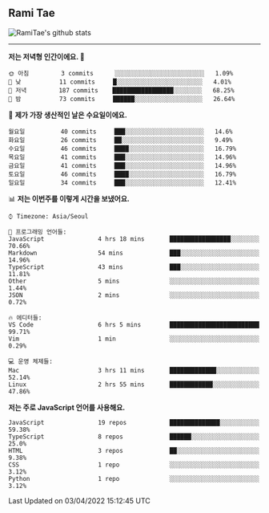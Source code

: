 ## Rami Tae

![RamiTae's github stats](https://github-readme-stats.vercel.app/api?username=RamiTae&show_icons=true&theme=tokyonight)

---
<!--START_SECTION:waka-->
**저는 저녁형 인간이에요. 🦉** 

```text
🌞 아침         3 commits      ░░░░░░░░░░░░░░░░░░░░░░░░░   1.09% 
🌆 낮　         11 commits     █░░░░░░░░░░░░░░░░░░░░░░░░   4.01% 
🌃 저녁         187 commits    █████████████████░░░░░░░░   68.25% 
🌙 밤　         73 commits     ██████░░░░░░░░░░░░░░░░░░░   26.64%

```
📅 **제가 가장 생산적인 날은 수요일이에요.** 

```text
월요일          40 commits     ███░░░░░░░░░░░░░░░░░░░░░░   14.6% 
화요일          26 commits     ██░░░░░░░░░░░░░░░░░░░░░░░   9.49% 
수요일          46 commits     ████░░░░░░░░░░░░░░░░░░░░░   16.79% 
목요일          41 commits     ███░░░░░░░░░░░░░░░░░░░░░░   14.96% 
금요일          41 commits     ███░░░░░░░░░░░░░░░░░░░░░░   14.96% 
토요일          46 commits     ████░░░░░░░░░░░░░░░░░░░░░   16.79% 
일요일          34 commits     ███░░░░░░░░░░░░░░░░░░░░░░   12.41%

```


📊 **저는 이번주를 이렇게 시간을 보냈어요.** 

```text
⌚︎ Timezone: Asia/Seoul

💬 프로그래밍 언어들: 
JavaScript               4 hrs 18 mins       █████████████████░░░░░░░░   70.66% 
Markdown                 54 mins             ███░░░░░░░░░░░░░░░░░░░░░░   14.96% 
TypeScript               43 mins             ███░░░░░░░░░░░░░░░░░░░░░░   11.81% 
Other                    5 mins              ░░░░░░░░░░░░░░░░░░░░░░░░░   1.44% 
JSON                     2 mins              ░░░░░░░░░░░░░░░░░░░░░░░░░   0.72%

🔥 에디터들: 
VS Code                  6 hrs 5 mins        █████████████████████████   99.71% 
Vim                      1 min               ░░░░░░░░░░░░░░░░░░░░░░░░░   0.29%

💻 운영 체제들: 
Mac                      3 hrs 11 mins       █████████████░░░░░░░░░░░░   52.14% 
Linux                    2 hrs 55 mins       ████████████░░░░░░░░░░░░░   47.86%

```

**저는 주로 JavaScript 언어를 사용해요.** 

```text
JavaScript               19 repos            ██████████████░░░░░░░░░░░   59.38% 
TypeScript               8 repos             ██████░░░░░░░░░░░░░░░░░░░   25.0% 
HTML                     3 repos             ██░░░░░░░░░░░░░░░░░░░░░░░   9.38% 
CSS                      1 repo              ░░░░░░░░░░░░░░░░░░░░░░░░░   3.12% 
Python                   1 repo              ░░░░░░░░░░░░░░░░░░░░░░░░░   3.12%

```



 Last Updated on 03/04/2022 15:12:45 UTC
<!--END_SECTION:waka-->
